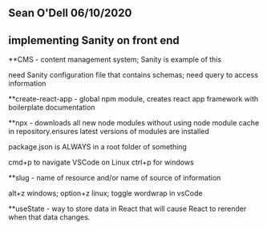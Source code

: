 ## Sean O'Dell 06/10/2020
## implementing Sanity on front end

**CMS - content management system; Sanity is example of this

need Sanity configuration file that contains schemas; need query to access information

**create-react-app - global npm module, creates react app framework with boilerplate documentation

**npx - downloads all new node modules without using node module cache in repository.ensures latest versions of modules are installed

package.json is ALWAYS in a root folder of something

cmd+p to navigate VSCode on Linux
ctrl+p for windows

**slug - name of resource and/or name of source of information

alt+z windows; option+z linux; toggle wordwrap in vsCode

**useState - way to store data in React that will cause React to rerender when that data changes.
